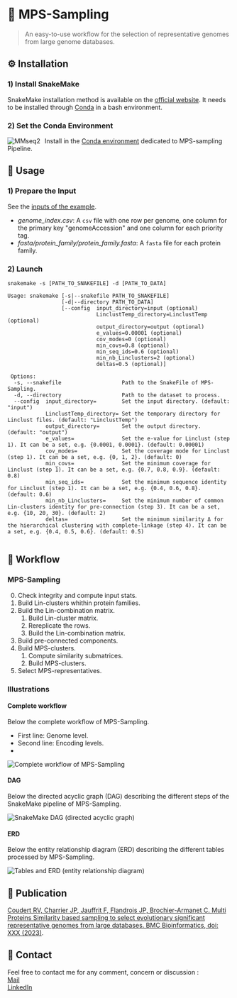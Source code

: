 # 🧬 MPS-Sampling

> An easy-to-use workflow for the selection of representative genomes from large genome databases.

## ⚙️ Installation

### 1) Install SnakeMake

SnakeMake installation method is available on the [official website](https://snakemake.readthedocs.io/en/stable/getting_started/installation.html). It needs to be installed through [Conda](https://docs.conda.io/projects/conda/en/latest/index.html) in a bash environment.

### 2) Set the Conda Environment

Install [<img src="[markdownmonstericon.png](https://raw.githubusercontent.com/soedinglab/mmseqs2/master/.github/mmseqs2_logo.png)" alt="MMseq2" style="float: left; margin-right: 10px;" />](https://github.com/soedinglab/MMseqs2) in the [Conda environment](https://docs.conda.io/projects/conda/en/latest/user-guide/tasks/manage-environments.html) dedicated to MPS-sampling Pipeline.

## 🔧 Usage

### 1) Prepare the Input

See the [inputs of the example](https://github.com/rvcoudert/MPS_Sampling/tree/main/data/example/input).
- *genome_index.csv*: A `csv` file with one row per genome, one column for the primary key "genomeAccession" and one column for each priority tag.
- *fasta/protein_family/protein_family.fasta*: A `fasta` file for each protein family.

### 2) Launch

```
snakemake -s [PATH_TO_SNAKEFILE] -d [PATH_TO_DATA]
```
```
Usage: snakemake [-s|--snakefile PATH_TO_SNAKEFILE]
                 [-d|--directory PATH_TO_DATA]
                 [--config  input_directory=input (optional)
                            LinclustTemp_directory=LinclustTemp (optional)
                            output_directory=output (optional)
                            e_values=0.00001 (optional)
                            cov_modes=0 (optional)
                            min_covs=0.8 (optional)
                            min_seq_ids=0.6 (optional)
                            min_nb_Linclusters=2 (optional)
                            deltas=0.5 (optional)]
                       
 Options:
  -s, --snakefile                   Path to the SnakeFile of MPS-Sampling.
  -d, --directory                   Path to the dataset to process.
  --config  input_directory=        Set the input directory. (default: "input")
            LinclustTemp_directory= Set the temporary directory for Linclust files. (default: "LinclustTemp")
            output_directory=       Set the output directory. (default: "output")
            e_values=               Set the e-value for Linclust (step 1). It can be a set, e.g. {0.0001, 0.0001}. (default: 0.00001)
            cov_modes=              Set the coverage mode for Linclust (step 1). It can be a set, e.g. {0, 1, 2}. (default: 0)
            min_covs=               Set the minimum coverage for Linclust (step 1). It can be a set, e.g. {0.7, 0.8, 0.9}. (default: 0.8)
            min_seq_ids=            Set the minimum sequence identity for Linclust (step 1). It can be a set, e.g. {0.4, 0.6, 0.8}. (default: 0.6)
            min_nb_Linclusters=     Set the minimum number of common Lin-clusters identity for pre-connection (step 3). It can be a set, e.g. {10, 20, 30}. (default: 2)
            deltas=                 Set the minimum similarity Δ for the hierarchical clustering with complete-linkage (step 4). It can be a set, e.g. {0.4, 0.5, 0.6}. (default: 0.5)
    
```

## 🐍 Workflow


### MPS-Sampling


0. Check integrity and compute input stats.
1. Build Lin-clusters whithin protein families.
2. Build the Lin-combination matrix.
    1. Build Lin-cluster matrix.
    2. Rereplicate the rows.
    3. Build the Lin-combination matrix.
3. Build pre-connected components.
4. Build MPS-clusters.
    1. Compute similarity submatrices.
    2. Build MPS-clusters.
5. Select MPS-representatives.

### Illustrations

#### Complete workflow

Below the complete workflow of MPS-Sampling.
- First line: Genome level.
- Second line: Encoding levels.
- 
![Complete workflow of MPS-Sampling](https://github.com/rvcoudert/MPS_Sampling/blob/main/Illustrations/Fig.3_workflow_complete.png)

#### DAG

Below the directed acyclic graph (DAG) describing the different steps of the SnakeMake pipeline of MPS-Sampling.

![SnakeMake DAG (directed acyclic graph)](https://github.com/rvcoudert/MPS_Sampling/blob/main/Illustrations/Fig.S1_Flowchart.png)

#### ERD

Below the entity relationship diagram (ERD) describing the different tables processed by MPS-Sampling.

![Tables and ERD (entity relationship diagram) ](https://github.com/rvcoudert/MPS_Sampling/blob/main/Illustrations/Fig.S2_Tables.png)


## 📖 Publication


[Coudert RV, Charrier JP, Jauffrit F, Flandrois JP, Brochier-Armanet C. Multi Proteins Similarity based sampling to select evolutionary significant representative genomes from large databases. BMC Bioinformatics, doi: XXX (2023)](https://github.com/rvcoudert/MPS_Sampling).

## 📲 Contact


Feel free to contact me for any comment, concern or discussion :
<br/>
[Mail](rv.coudert@gmail.com)
<br/>
[LinkedIn](https://www.linkedin.com/in/rvcoudert/)
